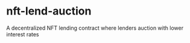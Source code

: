 # nft-lend-auction
A decentralized NFT lending contract where lenders auction with lower interest rates
